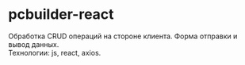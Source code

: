 # pcbuilder-react
Обработка CRUD операций на стороне клиента. Форма отправки и вывод данных.</br>
Технологии: js, react, axios.